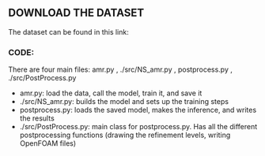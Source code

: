 ## DOWNLOAD THE DATASET

The dataset can be found in this link: 

### CODE:

There are four main files: amr.py , ./src/NS_amr.py , postprocess.py , ./src/PostProcess.py

- amr.py: load the data, call the model, train it, and save it
- ./src/NS_amr.py: builds the model and sets up the training steps
- postprocess.py: loads the saved model, makes the inference, and writes the results
- ./src/PostProcess.py: main class for postprocess.py. Has all the different postprocessing functions (drawing the refinement levels, writing OpenFOAM files)




